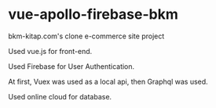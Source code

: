 # vue-apollo-firebase-bkm

bkm-kitap.com's clone e-commerce site project

Used vue.js for front-end.

Used Firebase for User Authentication.

At first, Vuex was used as a local api, then Graphql was used.

Used online cloud for database. 
